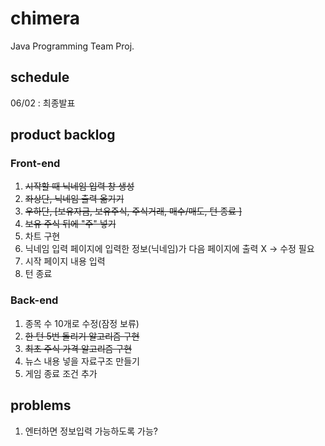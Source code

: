 # chimera
Java Programming Team Proj.

## schedule
06/02 : 최종발표

## product backlog

### Front-end
1. ~~시작할 때 닉네임 입력 창 생성~~
2. ~~좌상단, 닉네임 출력 옮기기~~
3. ~~우하단, [보유자금, 보유주식, 주식거래, 매수/매도, 턴 종료 ]~~
4. ~~보유 주식 뒤에 "주" 넣기~~
5. 차트 구현
6. 닉네임 입력 페이지에 입력한 정보(닉네임)가 다음 페이지에 출력 X -> 수정 필요
7. 시작 페이지 내용 입력
8. 턴 종료 

### Back-end
1. 종목 수 10개로 수정(잠정 보류)
2. ~~한 턴 5번 돌리기 알고리즘 구현~~
3. ~~최초 주식 가격 알고리즘 구현~~
4. 뉴스 내용 넣을 자료구조 만들기
5. 게임 종료 조건 추가

## problems
1. 엔터하면 정보입력 가능하도록 가능?
